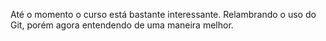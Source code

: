 Até o momento o curso está bastante interessante. Relambrando o uso do Git, porém agora entendendo de uma maneira melhor.